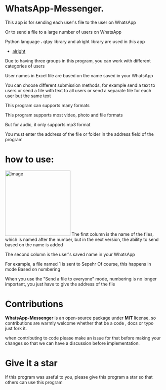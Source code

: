 # WhatsApp-Messenger.


This app is for sending each user's file to the user on WhatsApp


Or to send a file to a large number of users on WhatsApp

Python language ، qtpy library and alright library are used in this app


- [alright](https://github.com/Kalebu/alright)


Due to having three groups in this program, you can work with different categories of users


User names in Excel file are based on the name saved in your WhatsApp


You can choose different submission methods, for example send a text to users or send a file with text to all users or send a separate file for each user but the same text


This program can supports many formats 

This program supports most video, photo and file formats

But for audio, it only supports mp3 format

You must enter the address of the file or folder in the address field of the program



# how to use:

<img width="211" alt="image" src="https://user-images.githubusercontent.com/83414472/160900790-282315d7-0079-4f16-b5eb-1b24b527b6d4.png">
The first column is the name of the files, which is named after the number, but in the next version, the ability to send based on the name is added


The second column is the user's saved name in your WhatsApp

For example, a file named 1 is sent to Sepehr
Of course, this happens in mode Based on numbering


When you use the "Send a file to everyone" mode, numbering is no longer important, you just have to give the address of the file

# Contributions

**WhatsApp-Messenger** is an open-source package under **MIT** license, so contributions are warmly welcome whether that be a code , docs or typo just fork it.

when contributing to code please make an issue for that before making your changes so that we can have a discussion before implementation.

# Give it a star

If this program was useful to you, please give this program a star so that others can use this program
